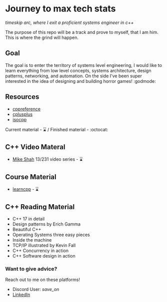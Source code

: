 # Journey to max tech stats
*timeskip arc, where I exit a proficient systems engineer in c++*

The purpose of this repo will be a track and prove to myself, that I am him. This is where the grind will happen.

## Goal
The goal is to enter the territory of systems level engineering, I would like to learn everything from low level concepts,
systems architecture, design patterns, networking, and automation. On the side I've been super interested in the idea of 
designing and building horror games! :godmode:

## Resources
* [cppreference](https://www.cppreference.com)
* [cplusplus](https://www.cplusplus.com)
* [isocpp](https://www.isocpp.org)

Current material - :hourglass: / Finished material - :octocat:
## C++ Video Materal
* [Mike Shah](https://www.youtube.com/watch?v=LGOgNqkRMs0&list=PLvv0ScY6vfd8j-tlhYVPYgiIyXduu6m-L) 13/231 video series - :hourglass:

## Course Material
* [learncpp](https://www.learncpp.com) - :hourglass:

## C++ Reading Material 
* C++ 17 in detail
* Design patterns by Erich Gamma
* Beautiful C++
* Operating Systems three easy pieces
* Inside the machine
* TCP/IP illustrated by Kevin Fall
* C++ Concurrency in action
* C++ Software design in action

### Want to give advice?
Reach out to me on these platforms!
* Discord User: *save_on*
* [LinkedIn](https://www.linkedin.com/in/sayvon-edmondson/)
